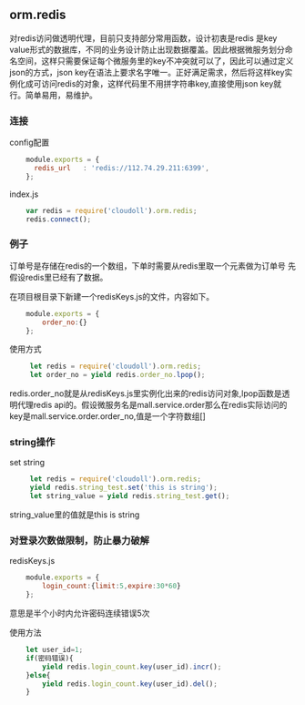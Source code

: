 ## orm.redis
对redis访问做透明代理，目前只支持部分常用函数，设计初衷是redis 是key value形式的数据库，不同的业务设计防止出现数据覆盖。因此根据微服务划分命名空间，这样只需要保证每个微服务里的key不冲突就可以了，因此可以通过定义json的方式，json key在语法上要求名字唯一。正好满足需求，然后将这样key实例化成可访问redis的对象，这样代码里不用拼字符串key,直接使用json key就行。简单易用，易维护。
### 连接
config配置
```javascript
    module.exports = {
      redis_url   : 'redis://112.74.29.211:6399',
    };
```
index.js
```javascript
    var redis = require('cloudoll').orm.redis;
    redis.connect();
```
### 例子
订单号是存储在redis的一个数组，下单时需要从redis里取一个元素做为订单号
先假设redis里已经有了数据。


在项目根目录下新建一个redisKeys.js的文件，内容如下。

```javascript
    module.exports = {
        order_no:{}
    };
```
使用方式
```javascript
     let redis = require('cloudoll').orm.redis;
     let order_no = yield redis.order_no.lpop();
```
redis.order_no就是从redisKeys.js里实例化出来的redis访问对象,lpop函数是透明代理redis api的。假设微服务名是mall.service.order那么在redis实际访问的key是mall.service.order.order_no,值是一个字符数组[]
### string操作
set string
```javascript
     let redis = require('cloudoll').orm.redis;
     yield redis.string_test.set('this is string');
     let string_value = yield redis.string_test.get();
```
string_value里的值就是this is string

### 对登录次数做限制，防止暴力破解
redisKeys.js
```javascript
    module.exports = {
        login_count:{limit:5,expire:30*60}
    };
```
意思是半个小时内允许密码连续错误5次

使用方法
```javascript
    let user_id=1;
    if(密码错误){
        yield redis.login_count.key(user_id).incr();
    }else{
        yield redis.login_count.key(user_id).del();
    }
```
